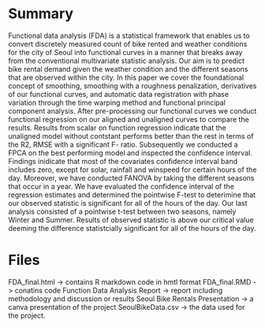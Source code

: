 # Summary

Functional data analysis (FDA) is a statistical framework that enables us to convert discretely
measured count of bike rented and weather conditions for the city of Seoul into functional curves
in a manner that breaks away from the conventional multivariate statistic analysis. Our aim is to
predict bike rental demand given the weather condition and the different seasons that are observed
within the city. In this paper we cover the foundational concept of smoothing, smoothing with a
roughness penalization, derivatives of our functional curves, and automatic data registration with
phase variation through the time warping method and functional principal component analysis. After
pre-processing our functional curves we conduct functional regression on our aligned and unaligned
curves to compare the results. Results from scalar on function regression indicate that the unaligned
model without contstant performs better than the rest in terms of the R2, RMSE with a significant F-
ratio. Subsequently we conducted a FPCA on the best performing model and inspected the confidence
interval. Findings inidicate that most of the covariates confidence interval band includes zero, except
for solar, rainfall and winspeed for certain hours of the day. Moreover, we have conducted FANOVA
by taking the different seasons that occur in a year. We have evaluated the confidence interval of the
regression estimates and determined the pointwise F-test to deterimine that our observed statistic is
significant for all of the hours of the day. Our last analysis consisted of a pointwise t-test between
two seasons, namely Winter and Summer. Results of observed statistic is above our critical value
deeming the difference statistcially significant for all of the hours of the day.


# Files 

FDA_final.html -> contains R markdown code in hmtl format
FDA_final.RMD -> conatins code 
Function Data Analysis Report -> report including methodology and discussion or results 
Seoul Bike Rentals Presentation -> a canva presentation of the project 
SeoulBikeData.csv -> the data used for the project. 


